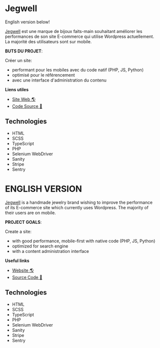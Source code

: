 # Jegwell

English version below!

[Jegwell](https://www.instagram.com/jegwell/) est une marque de bijoux faits-main souhaitant améliorer les performances de son site E-commerce qui utilise Wordpress actuellement. La majorité des utilisateurs sont sur mobile.

**BUTS DU PROJET**:

Créer un site:

- performant pour les mobiles avec du code natif (PHP, JS, Python)
- optimisé pour le référencement
- avec une interface d'administration du contenu

**Liens utiles**

- [Site Web 🌎](https://jegwell.fr)
- [Code Source 📖](https://github.com/BenjaminLesne/Jegwell/)

## Technologies

- HTML
- SCSS
- TypeScript
- PHP
- Selenium WebDriver
- Sanity
- Stripe
- Sentry

# ENGLISH VERSION

[Jegwell](https://www.instagram.com/jegwell/) is a handmade jewelry brand wishing to improve the performance of its E-commerce site which currently uses Wordpress. The majority of their users are on mobile.

**PROJECT GOALS**:

Create a site:

- with good performance, mobile-first with native code (PHP, JS, Python)
- optimized for search engine
- with a content administration interface

**Useful links**

- [Website 🌎](https://jegwell.fr)
- [Source Code 📖](https://github.com/BenjaminLesne/Jegwell/)

## Technologies

- HTML
- SCSS
- TypeScript
- PHP
- Selenium WebDriver
- Sanity
- Stripe
- Sentry
